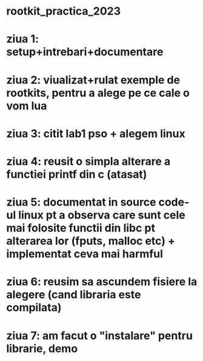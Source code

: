 # rootkit_practica_2023
# ziua 1: setup+intrebari+documentare
# ziua 2: viualizat+rulat exemple de rootkits, pentru a alege pe ce cale o vom lua
# ziua 3: citit lab1 pso + alegem linux
# ziua 4: reusit o simpla alterare a functiei printf din c (atasat)
# ziua 5: documentat in source code-ul linux pt a observa care sunt cele mai folosite functii din libc pt alterarea lor (fputs, malloc etc) + implementat ceva mai harmful
# ziua 6: reusim sa ascundem fisiere la alegere (cand libraria este compilata)
# ziua 7: am facut o "instalare" pentru librarie, demo
